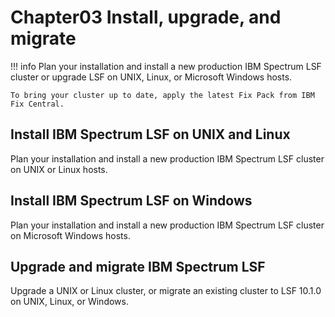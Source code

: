 # Chapter03 Install, upgrade, and migrate

!!! info
    Plan your installation and install a new production IBM Spectrum LSF cluster or upgrade LSF on UNIX, Linux, or Microsoft Windows hosts.

    To bring your cluster up to date, apply the latest Fix Pack from IBM Fix Central.

## Install IBM Spectrum LSF on UNIX and Linux
Plan your installation and install a new production IBM Spectrum LSF cluster on UNIX or Linux hosts.
## Install IBM Spectrum LSF on Windows
Plan your installation and install a new production IBM Spectrum LSF cluster on Microsoft Windows hosts.
## Upgrade and migrate IBM Spectrum LSF
Upgrade a UNIX or Linux cluster, or migrate an existing cluster to LSF 10.1.0 on UNIX, Linux, or Windows.